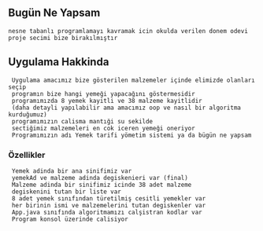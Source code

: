 ## Bugün Ne Yapsam


 
    nesne tabanlı programlamayı kavramak icin okulda verilen donem odevi
    proje secimi bize birakılmıştır

## Uygulama Hakkinda

     Uygulama amacımız bize gösterilen malzemeler içinde elimizde olanları seçip
     programın bize hangi yemeği yapacağını göstermesidir
     programımızda 8 yemek kayitli ve 38 malzeme kayitlidir
     (daha detayli yapılabilir ama amacımız oop ve nasıl bir algoritma kurduğumuz)
     programımızın calisma mantıği su sekilde
     sectiğimiz malzemeleri en cok iceren yemeği oneriyor
     Programımızın adı Yemek tarifi yömetim sistemi ya da bügün ne yapsam

### Özellikler
     Yemek adinda bir ana sinifimiz var
     yemekAd ve malzeme adinda degiskenieri var (final)
     Malzeme adinda bir sinifimiz icinde 38 adet malzeme
     degiskenini tutan bir liste var
     8 adet yemek sınıfından türetilmiş cesitli yemekler var
     her birinin ismi ve malzemelerini tutan degiskenler var
     App.java sınıfında algoritmamızı calşistran kodlar var 
     Program konsol üzerinde calisiyor
     
     
     
     
   
